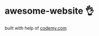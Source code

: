 # awesome-website :ok_hand:                                                                                                                                                                                                                                                                              
built with help of <a href="http://johnelder.com/">codemy.com</a>
